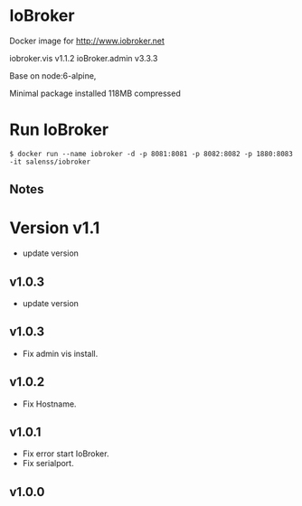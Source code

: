
# IoBroker  

Docker image for http://www.iobroker.net  

 iobroker.vis v1.1.2
 ioBroker.admin v3.3.3

Base on node:6-alpine,

Minimal package installed 118MB compressed

# Run IoBroker
```
$ docker run --name iobroker -d -p 8081:8081 -p 8082:8082 -p 1880:8083 -it salenss/iobroker
```

## Notes

# Version v1.1
* update version
## v1.0.3
* update version
## v1.0.3
* Fix admin vis install.
## v1.0.2
* Fix Hostname.
## v1.0.1
* Fix error start IoBroker.
* Fix serialport.
## v1.0.0

